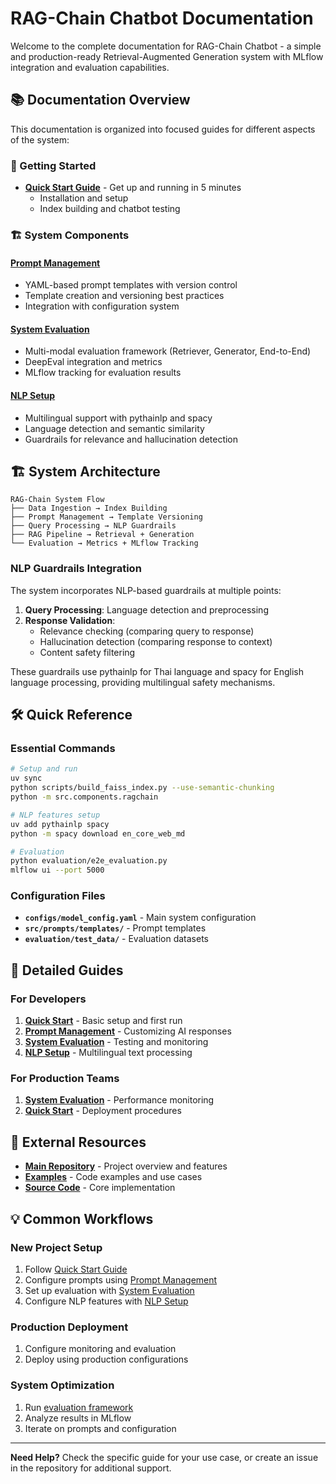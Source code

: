# RAG-Chain Chatbot Documentation

Welcome to the complete documentation for RAG-Chain Chatbot - a simple and production-ready Retrieval-Augmented Generation system with MLflow integration and evaluation capabilities.

## 📚 Documentation Overview

This documentation is organized into focused guides for different aspects of the system:

### 🚀 Getting Started
- **[Quick Start Guide](quickstart.md)** - Get up and running in 5 minutes
  - Installation and setup
  - Index building and chatbot testing

### 🏗️ System Components

#### **[Prompt Management](prompts.md)**
- YAML-based prompt templates with version control
- Template creation and versioning best practices
- Integration with configuration system

#### **[System Evaluation](evaluation.md)**
- Multi-modal evaluation framework (Retriever, Generator, End-to-End)
- DeepEval integration and metrics
- MLflow tracking for evaluation results

#### **[NLP Setup](nlp_setup.md)**
- Multilingual support with pythainlp and spacy
- Language detection and semantic similarity
- Guardrails for relevance and hallucination detection


## 🏗️ System Architecture

```
RAG-Chain System Flow
├── Data Ingestion → Index Building
├── Prompt Management → Template Versioning
├── Query Processing → NLP Guardrails
├── RAG Pipeline → Retrieval + Generation
└── Evaluation → Metrics + MLflow Tracking
```

### NLP Guardrails Integration

The system incorporates NLP-based guardrails at multiple points:

1. **Query Processing**: Language detection and preprocessing
2. **Response Validation**: 
   - Relevance checking (comparing query to response)
   - Hallucination detection (comparing response to context)
   - Content safety filtering

These guardrails use pythainlp for Thai language and spacy for English language processing, providing multilingual safety mechanisms.

## 🛠️ Quick Reference

### Essential Commands
```bash
# Setup and run
uv sync
python scripts/build_faiss_index.py --use-semantic-chunking
python -m src.components.ragchain

# NLP features setup
uv add pythainlp spacy
python -m spacy download en_core_web_md

# Evaluation
python evaluation/e2e_evaluation.py
mlflow ui --port 5000
```

### Configuration Files
- **`configs/model_config.yaml`** - Main system configuration
- **`src/prompts/templates/`** - Prompt templates
- **`evaluation/test_data/`** - Evaluation datasets

## 📖 Detailed Guides

### For Developers
1. **[Quick Start](quickstart.md)** - Basic setup and first run
2. **[Prompt Management](prompts.md)** - Customizing AI responses
3. **[System Evaluation](evaluation.md)** - Testing and monitoring
4. **[NLP Setup](nlp_setup.md)** - Multilingual text processing

### For Production Teams
1. **[System Evaluation](evaluation.md)** - Performance monitoring
2. **[Quick Start](quickstart.md)** - Deployment procedures

## 🔗 External Resources

- **[Main Repository](../README.md)** - Project overview and features
- **[Examples](../examples/)** - Code examples and use cases
- **[Source Code](../src/)** - Core implementation

## 💡 Common Workflows

### New Project Setup
1. Follow [Quick Start Guide](quickstart.md)
2. Configure prompts using [Prompt Management](prompts.md)
3. Set up evaluation with [System Evaluation](evaluation.md)
4. Configure NLP features with [NLP Setup](nlp_setup.md)

### Production Deployment
1. Configure monitoring and evaluation
2. Deploy using production configurations

### System Optimization
1. Run [evaluation framework](evaluation.md)
2. Analyze results in MLflow
3. Iterate on prompts and configuration

---

**Need Help?** Check the specific guide for your use case, or create an issue in the repository for additional support. 